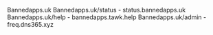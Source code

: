 Bannedapps.uk
Bannedapps.uk/status - status.bannedapps.uk
Bannedapps.uk/help - bannedapps.tawk.help
Bannedapps.uk/admin - freq.dns365.xyz
